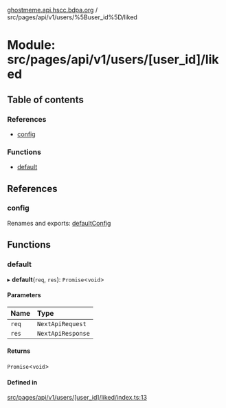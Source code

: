 [ghostmeme.api.hscc.bdpa.org][1] / src/pages/api/v1/users/%5Buser_id%5D/liked

# Module: src/pages/api/v1/users/\[user_id]/liked

## Table of contents

### References

- [config][2]

### Functions

- [default][3]

## References

### config

Renames and exports: [defaultConfig][4]

## Functions

### default

▸ **default**(`req`, `res`): `Promise`<`void`>

#### Parameters

| Name  | Type              |
| :---- | :---------------- |
| `req` | `NextApiRequest`  |
| `res` | `NextApiResponse` |

#### Returns

`Promise`<`void`>

#### Defined in

[src/pages/api/v1/users/\[user_id\]/liked/index.ts:13][5]

[1]: ../README.md
[2]: src_pages_api_v1_users__user_id__liked.md#config
[3]: src_pages_api_v1_users__user_id__liked.md#default
[4]: src_backend_middleware.md#defaultconfig

[5]:
https://github.com/nhscc/ghostmeme.api.hscc.bdpa.org/blob/314b1d1/src/pages/api/v1/users/[user_id]/liked/index.ts#L13
